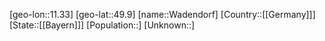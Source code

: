﻿---
location: [49.9,11.33]
type: City
tags:
- geo/City


SpocWebEntityId: 35379
isDeleted: false
confidential: public

---
[geo-lon::11.33]
[geo-lat::49.9]
[name::Wadendorf]
[Country::[[Germany]]]
[State::[[Bayern]]]
[Population::]
[Unknown::]

